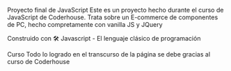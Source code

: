 Proyecto final de JavaScript
Este es un proyecto hecho durante el curso de JavaScript de Coderhouse. Trata sobre un E-commerce de componentes de PC, hecho compretamente con vanilla JS y JQuery


Construido con 🛠
Javascript - El lenguaje clásico de programación

Curso
Todo lo logrado en el transcurso de la página se debe gracias al curso de Coderhouse


